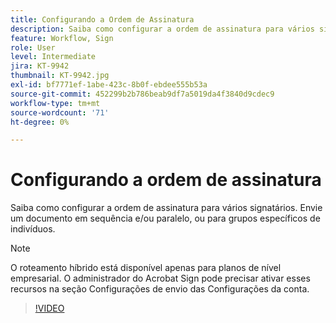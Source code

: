 ```yaml
---
title: Configurando a Ordem de Assinatura
description: Saiba como configurar a ordem de assinatura para vários signatários
feature: Workflow, Sign
role: User
level: Intermediate
jira: KT-9942
thumbnail: KT-9942.jpg
exl-id: bf7771ef-1abe-423c-8b0f-ebdee555b53a
source-git-commit: 452299b2b786beab9df7a5019da4f3840d9cdec9
workflow-type: tm+mt
source-wordcount: '71'
ht-degree: 0%

---
```


# Configurando a ordem de assinatura

Saiba como configurar a ordem de assinatura para vários signatários. Envie um documento em sequência e/ou paralelo, ou para grupos específicos de indivíduos.

>[!NOTE]
>
>O roteamento híbrido está disponível apenas para planos de nível empresarial. O administrador do Acrobat Sign pode precisar ativar esses recursos na seção Configurações de envio das Configurações da conta.

>[!VIDEO](https://video.tv.adobe.com/v/3410719?quality=12&learn=on&hidetitle=true&captions=por_br)
